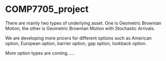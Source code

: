 # COMP7705_project

There are mainly two types of underlying asset. One is Geometric Brownian Motion, the other is Geometric Brownian Motion with Stochastic Arrivals.

We are developing more pricers for different options such as American option, European option, barrier option, gap option, lookback option.

More option types are coming......